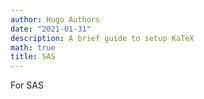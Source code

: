 ```yaml
---
author: Hugo Authors
date: "2021-01-31"
description: A brief guide to setup KaTeX
math: true
title: SAS
---
```


For SAS
